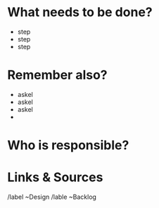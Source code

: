 # What needs to be done?

* step
* step
* step

# Remember also?

* askel
* askel
* askel
* 

# Who is responsible?


# Links & Sources

/label ~Design
/lable ~Backlog